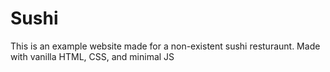 # Sushi
This is an example website made for a non-existent sushi resturaunt. Made with vanilla HTML, CSS, and minimal JS
